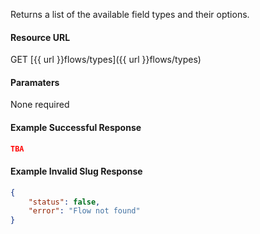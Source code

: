<!--
@title GET flows/types
@author Moltin Ltd
@description Get a list of the available field types
@order 15.16

@sidebar 1
@family Flow
@rate No
@auth Yes
@format JSON
@http GET
@version beta
-->
Returns a list of the available field types and their options.

#### Resource URL
GET [{{ url }}flows/types]({{ url }}flows/types)


#### Paramaters
None required

<!--code-->
#### Example Successful Response
``` json
TBA
```

#### Example Invalid Slug Response
``` json
{
    "status": false,
    "error": "Flow not found"
}
```
<!--/code-->